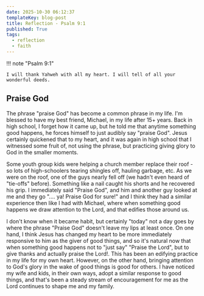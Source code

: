 ```yaml
---
date: 2025-10-30 06:12:37
templateKey: blog-post
title: Reflection - Psalm 9:1
published: True
tags:
  - reflection
  - faith
---
```


!!! note "Psalm 9:1"

    I will thank Yahweh with all my heart. I will tell of all your wonderful deeds.

## Praise God

The phrase "praise God" has become a common phrase in my life. I'm blessed to
have my best friend, Michael, in my life after 15+ years. Back in high school,
I forget how it came up, but he told me that anytime something good happens, he
forces himself to just audibly say "praise God". Jesus certainly quickened that
to my heart, and it was again in high school that I witnessed some fruit of,
not using the phrase, but practicing giving glory to God in the smaller moments.

Some youth group kids were helping a church member replace their roof - so lots
of high-schoolers tearing shingles off, hauling garbage, etc. As we were on the
roof, one of the guys nearly fell off (we hadn't even heard of "tie-offs"
before). Something like a nail caught his shorts and he recovered his grip. I
immediately said "Praise God", and him and another guy looked at me and they go
".... ya! Praise God for sure!" and I think they had a similar experience then
like I had with Michael, where when something good happens we draw attention to
the Lord, and that edifies those around us.

I don't know when it became habit, but certainly "today" not a day goes by where
the phrase "Praise God" doesn't leave my lips at least once. On one hand, I
think Jesus has changed my heart to be more immediately responsive to him as
the giver of good things, and so it's natural now that when something good
happens not to "just say" "Praise the Lord", but to give thanks and actually
praise the Lord!. This has been an edifying practice in my life for my own
heart. However, on the other hand, bringing attention to God's glory in the
wake of good things is good for others. I have noticed my wife and kids, in
their own ways, adopt a similar response to good things, and that's
been a steady stream of encouragement for me as the Lord continues to shape me
and my family.
